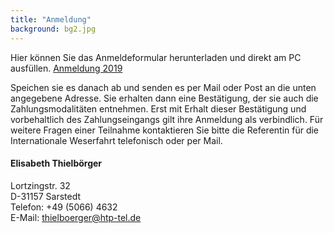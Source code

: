 ```yaml
---
title: "Anmeldung"
background: bg2.jpg
---
```

Hier können Sie das Anmeldeformular herunterladen und direkt am PC ausfüllen.
<a href="assets/images/Anmeldeformular_2019.pdf" class="btn btn-outline-inverse btn-sm">Anmeldung 2019</a>

Speichen sie es danach ab und senden es per Mail oder Post an die unten angegebene Adresse. 
Sie erhalten dann eine Bestätigung, der sie auch die Zahlungsmodalitäten entnehmen. Erst mit Erhalt dieser Bestätigung und vorbehaltlich des Zahlungseingangs gilt ihre Anmeldung als verbindlich.
Für weitere Fragen einer Teilnahme kontaktieren Sie bitte die Referentin für die Internationale Weserfahrt telefonisch oder per Mail.

#### Elisabeth Thielbörger
Lortzingstr. 32  
D-31157 Sarstedt  
Telefon: +49 (5066) 4632  
E-Mail: <thielboerger@htp-tel.de>
